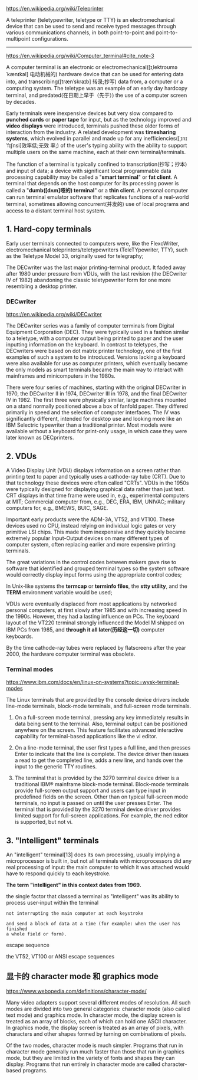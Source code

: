 
https://en.wikipedia.org/wiki/Teleprinter

A teleprinter (teletypewriter, teletype or TTY) is an electromechanical device
that can be used to send and receive typed messages through various
communications channels, in both point-to-point and point-to-multipoint
configurations.


---

https://en.wikipedia.org/wiki/Computer_terminal#cite_note-3

A computer terminal is an electronic or electromechanical([ɪˌlektroʊməˈkænɪkəl]
电动机械的) hardware device that can be used for entering data into, and
transcribing([trænˈskraɪb] 转录;抄写) data from, a computer or a computing
system. The teletype was an example of an early day hardcopy terminal, and
predated(在日期上早于（先于）) the use of a computer screen by decades.

Early terminals were inexpensive devices but very slow compared to **punched
cards** or **paper tape** for input, but as the technology improved and **video
displays** were introduced, terminals pushed these older forms of interaction
from the industry. A related development was **timesharing systems**, which
evolved in parallel and made up for any inefficiencies([ˌɪnɪˈfɪʃnsi]效率低;无效
率;) of the user's typing ability with the ability to support multiple users on
the same machine, each at their own terminal/terminals.

The function of a terminal is typically confined to transcription(抄写；抄本)
and input of data; a device with significant local programmable data processing
capability may be called a "**smart terminal**" or **fat client**. A terminal
that depends on the host computer for its processing power is called a
"**dumb([dʌm]哑的) terminal**" or a **thin client**. A personal computer can
run terminal emulator software that replicates functions of a real-world
terminal, sometimes allowing concurrent(并发的) use of local programs and
access to a distant terminal host system.

## 1. Hard-copy terminals

Early user terminals connected to computers were, like the FlexoWriter,
electromechanical teleprinters/teletypewriters (TeleTYpewriter, TTY), such as
the Teletype Model 33, originally used for telegraphy;

The DECwriter was the last major printing-terminal product. It faded away after
1980 under pressure from VDUs, with the last revision (the DECwriter IV of
1982) abandoning the classic teletypewriter form for one more resembling a
desktop printer. 


### DECwriter

https://en.wikipedia.org/wiki/DECwriter

The DECwriter series was a family of computer terminals from Digital Equipment
Corporation (DEC). They were typically used in a fashion similar to a teletype,
with a computer output being printed to paper and the user inputting
information on the keyboard. In contrast to teletypes, the DECwriters were
based on dot matrix printer technology, one of the first examples of such a
system to be introduced. Versions lacking a keyboard were also available for
use as computer printers, which eventually became the only models as smart
terminals became the main way to interact with mainframes and minicomputers in
the 1980s.

There were four series of machines, starting with the original DECwriter in
1970, the DECwriter II in 1974, DECwriter III in 1978, and the final DECwriter
IV in 1982. The first three were physically similar, large machines mounted on
a stand normally positioned above a box of fanfold paper. They differed
primarily in speed and the selection of computer interfaces. The IV was
significantly different, intended for desktop use and looking more like an IBM
Selectric typewriter than a traditional printer. Most models were available
without a keyboard for print-only usage, in which case they were later known as
DECprinters.


## 2. VDUs

A Video Display Unit (VDU) displays information on a screen rather than
printing text to paper and typically uses a cathode-ray tube (CRT). Due to that
technology these devices were often called "CRTs". VDUs in the 1950s were
typically designed for displaying graphical data rather than just text. CRT
displays in that time frame were used in, e.g., experimental computers at MIT;
Commercial computer from, e.g., DEC, ERA, IBM, UNIVAC; military computers for,
e.g., BMEWS, BUIC, SAGE. 

Important early products were the ADM-3A, VT52, and VT100. These devices used
no CPU, instead relying on individual logic gates or very primitive LSI chips.
This made them inexpensive and they quickly became extremely popular
Input-Output devices on many different types of computer system, often
replacing earlier and more expensive printing terminals.

The great variations in the control codes between makers gave rise to software
that identified and grouped terminal types so the system software would
correctly display input forms using the appropriate control codes; 

In Unix-like systems the **termcap** or **terminfo files**, the **stty
utility**, and the **TERM** environment variable would be used;

VDUs were eventually displaced from most applications by networked personal
computers, at first slowly after 1985 and with increasing speed in the 1990s.
However, they had a lasting influence on PCs. The keyboard layout of the VT220
terminal strongly influenced the Model M shipped on IBM PCs from 1985, and
**through it all later(历经这一切)** computer keyboards.

By the time cathode-ray tubes were replaced by flatscreens after the year 2000,
the hardware computer terminal was obsolete.

### Terminal modes

https://www.ibm.com/docs/en/linux-on-systems?topic=wysk-terminal-modes

The Linux terminals that are provided by the console device drivers include
line-mode terminals, block-mode terminals, and full-screen mode terminals.

1. On a full-screen mode terminal, pressing any key immediately results in data
being sent to the terminal. Also, terminal output can be positioned anywhere on
the screen. This feature facilitates advanced interactive capability for
terminal-based applications like the vi editor.

1. On a line-mode terminal, the user first types a full line, and then presses
Enter to indicate that the line is complete. The device driver then issues a
read to get the completed line, adds a new line, and hands over the input to
the generic TTY routines.

1. The terminal that is provided by the 3270 terminal device driver is a
traditional IBM® mainframe block-mode terminal. Block-mode terminals provide
full-screen output support and users can type input in predefined fields on the
screen. Other than on typical full-screen mode terminals, no input is passed on
until the user presses Enter. The terminal that is provided by the 3270
terminal device driver provides limited support for full-screen applications.
For example, the ned editor is supported, but not vi.



## 3. "Intelligent" terminals

An "intelligent" terminal[13] does its own processing, usually implying a
microprocessor is built in, but not all terminals with microprocessors did any
real processing of input: the main computer to which it was attached would have
to respond quickly to each keystroke. 

**The term "intelligent" in this context dates from 1969.**

the single factor that classed a terminal as "intelligent" was its ability to
process user-input within the terminal

    not interrupting the main computer at each keystroke

    and send a block of data at a time (for example: when the user has finished
    a whole field or form).  





escape sequence

the VT52, VT100 or ANSI escape sequences

## 显卡的 character mode 和 graphics mode

https://www.webopedia.com/definitions/character-mode/

Many video adapters support several different modes of resolution. All such
modes are divided into two general categories: character mode (also called text
mode) and graphics mode. In character mode, the display screen is treated as an
array of blocks, each of which can hold one ASCII character. In graphics mode,
the display screen is treated as an array of pixels, with characters and other
shapes formed by turning on combinations of pixels.

Of the two modes, character mode is much simpler. Programs that run in
character mode generally run much faster than those that run in graphics mode,
but they are limited in the variety of fonts and shapes they can display.
Programs that run entirely in character mode are called character-based
programs.
